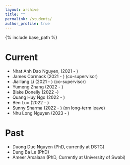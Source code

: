```yaml
---
layout: archive
title: ""
permalink: /students/
author_profile: true
---
```


{% include base_path %}

Current
======
* Nhat Anh Dao Nguyen, (2021 - )
* James Cormack (2021 - ) (co-supervisor)
* Jialliang Li (2021 - ) (co-supervisor)
* Yumeng Zhang (2022 - )
* Blake Donelly (2022 -)
* Quang Huy Ngo (2022 - )
* Ben Luo (2022 - )
* Sunny Sharma (2022 - ) (on long-term leave)
* Nhu Long Nguyen (2023 - )


Past
======
* Duong Duc Nguyen (PhD, currently at DSTG)
* Dung Ba Le (PhD)
* Ameer Arsalaan (PhD, Currently at University of Swabi)
